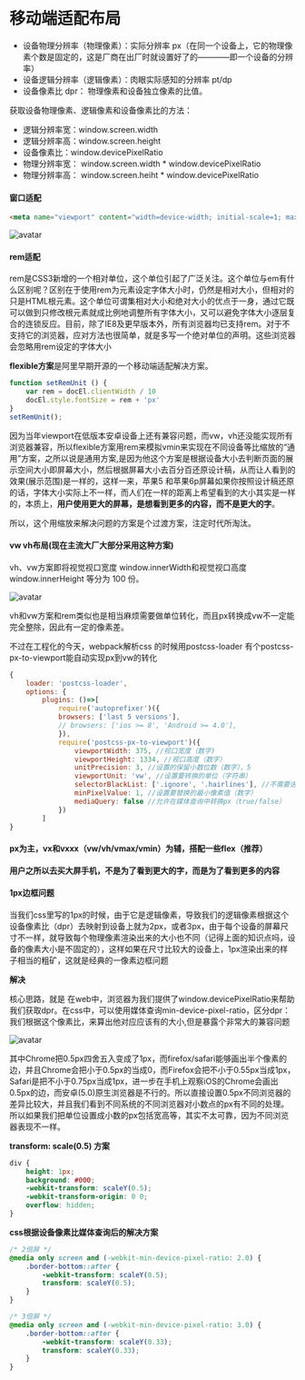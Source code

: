 # 移动端适配布局

* 设备物理分辨率（物理像素）：实际分辨率 px（在同一个设备上，它的物理像素个数是固定的，这是厂商在出厂时就设置好了的————即一个设备的分辨率）
* 设备逻辑分辨率（逻辑像素）：肉眼实际感知的分辨率 pt/dp
* 设备像素比 dpr： 物理像素和设备独立像素的比值。

获取设备物理像素、逻辑像素和设备像素比的方法：

* 逻辑分辨率宽：window.screen.width
* 逻辑分辨率高：window.screen.height
* 设备像素比：window.devicePixelRatio
* 物理分辨率宽： window.screen.width * window.devicePixelRatio
* 物理分辨率高： window.screen.heiht * window.devicePixelRatio

#### 窗口适配

```html
<meta name="viewport" content="width=device-width; initial-scale=1; maximum-scale=1; minimum-scale=1; user-scalable=no;">
```

![avatar](https://user-gold-cdn.xitu.io/2020/3/17/170e782c3e72b843?imageView2/0/w/1280/h/960/format/webp/ignore-error/1)

#### rem适配
rem是CSS3新增的一个相对单位，这个单位引起了广泛关注。这个单位与em有什么区别呢？区别在于使用rem为元素设定字体大小时，仍然是相对大小，但相对的只是HTML根元素。这个单位可谓集相对大小和绝对大小的优点于一身，通过它既可以做到只修改根元素就成比例地调整所有字体大小，又可以避免字体大小逐层复合的连锁反应。目前，除了IE8及更早版本外，所有浏览器均已支持rem。对于不支持它的浏览器，应对方法也很简单，就是多写一个绝对单位的声明。这些浏览器会忽略用rem设定的字体大小

**flexible方案**是阿里早期开源的一个移动端适配解决方案。

```javascript
function setRemUnit () {
    var rem = docEl.clientWidth / 10
    docEl.style.fontSize = rem + 'px'
}
setRemUnit();
```
因为当年viewport在低版本安卓设备上还有兼容问题，而vw，vh还没能实现所有浏览器兼容，所以flexible方案用rem来模拟vmin来实现在不同设备等比缩放的“通用”方案，之所以说是通用方案,是因为他这个方案是根据设备大小去判断页面的展示空间大小即屏幕大小，然后根据屏幕大小去百分百还原设计稿，从而让人看到的效果(展示范围)是一样的，这样一来，苹果5 和苹果6p屏幕如果你按照设计稿还原的话，字体大小实际上不一样，而人们在一样的距离上希望看到的大小其实是一样的，本质上，**用户使用更大的屏幕，是想看到更多的内容，而不是更大的字**。

所以，这个用缩放来解决问题的方案是个过渡方案，注定时代所淘汰。

#### vw vh布局(现在主流大厂大部分采用这种方案)

vh、vw方案即将视觉视口宽度 window.innerWidth和视觉视口高度 window.innerHeight 等分为 100 份。

![avatar](https://user-gold-cdn.xitu.io/2020/3/17/170e82463b522ff6?imageView2/0/w/1280/h/960/format/webp/ignore-error/1)

vh和vw方案和rem类似也是相当麻烦需要做单位转化，而且px转换成vw不一定能完全整除，因此有一定的像素差。

不过在工程化的今天，webpack解析css 的时候用postcss-loader 有个postcss-px-to-viewport能自动实现px到vw的转化

```javascript
{
    loader: 'postcss-loader',
    options: {
    	plugins: ()=>[
        	require('autoprefixer')({
            browsers: ['last 5 versions'],
            // browsers: ['ios >= 8', 'Android >= 4.0'],
        	}),
        	require('postcss-px-to-viewport')({
        		viewportWidth: 375, //视口宽度（数字)
        		viewportHeight: 1334, //视口高度（数字）
        		unitPrecision: 3, //设置的保留小数位数（数字），5
        		viewportUnit: 'vw', //设置要转换的单位（字符串）
        		selectorBlackList: ['.ignore', '.hairlines'], //不需要进行转换的类名（数组）
                minPixelValue: 1, //设置要替换的最小像素值（数字）
                mediaQuery: false //允许在媒体查询中转换px（true/false）
        	})
    	]
}
```

#### px为主，vx和vxxx（vw/vh/vmax/vmin）为辅，搭配一些flex（推荐）

**用户之所以去买大屏手机，不是为了看到更大的字，而是为了看到更多的内容**

#### 1px边框问题

当我们css里写的1px的时候，由于它是逻辑像素，导致我们的逻辑像素根据这个设备像素比（dpr）去映射到设备上就为2px，或者3px，由于每个设备的屏幕尺寸不一样，就导致每个物理像素渲染出来的大小也不同（记得上面的知识点吗，设备的像素大小是不固定的），这样如果在尺寸比较大的设备上，1px渲染出来的样子相当的粗矿，这就是经典的一像素边框问题

**解决**

核心思路，就是
在web中，浏览器为我们提供了window.devicePixelRatio来帮助我们获取dpr。在css中，可以使用媒体查询min-device-pixel-ratio，区分dpr：
我们根据这个像素比，来算出他对应应该有的大小,但是暴露个非常大的兼容问题

![avatar](https://user-gold-cdn.xitu.io/2020/3/17/170e773ea67b01b4?imageView2/0/w/1280/h/960/format/webp/ignore-error/1)

其中Chrome把0.5px四舍五入变成了1px，而firefox/safari能够画出半个像素的边，并且Chrome会把小于0.5px的当成0，而Firefox会把不小于0.55px当成1px，Safari是把不小于0.75px当成1px，进一步在手机上观察iOS的Chrome会画出0.5px的边，而安卓(5.0)原生浏览器是不行的。所以直接设置0.5px不同浏览器的差异比较大，并且我们看到不同系统的不同浏览器对小数点的px有不同的处理。所以如果我们把单位设置成小数的px包括宽高等，其实不太可靠，因为不同浏览器表现不一样。

**transform: scale(0.5) 方案**
```css
div {
    height: 1px;
    background: #000;
    -webkit-transform: scaleY(0.5);
    -webkit-transform-origin: 0 0;
    overflow: hidden;
}
```

**css根据设备像素比媒体查询后的解决方案**
```css
/* 2倍屏 */
@media only screen and (-webkit-min-device-pixel-ratio: 2.0) {
    .border-bottom::after {
        -webkit-transform: scaleY(0.5);
        transform: scaleY(0.5);
    }
}

/* 3倍屏 */
@media only screen and (-webkit-min-device-pixel-ratio: 3.0) {
    .border-bottom::after {
        -webkit-transform: scaleY(0.33);
        transform: scaleY(0.33);
    }
}
```

